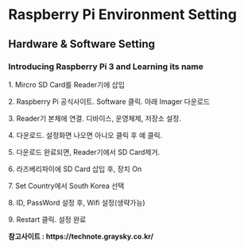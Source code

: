 <h1> Raspberry Pi Environment Setting </h1>
<p><h2> Hardware & Software Setting </h2></p>
<p><h3> Introducing Raspberry Pi 3 and Learning its name </h3></p>
<p>1. Mircro SD Card를 Reader기에 삽입</p>
<p>2. Raspberry Pi 공식사이트. Software 클릭. 아래 Imager 다운로드</p>
<p>3. Reader기 본체에 연결. 디바이스, 운영체제, 저장소 설정.</p>
<p>4. 다운로드. 설정화면 나오면 아니오 클릭 후 예 클릭. </p>
<p>5. 다운로드 완료되면, Reader기에서 SD Card제거.</p>
<p>6. 라즈베리파이에 SD Card 삽입 후, 장치 On</p>
<p>7. Set Country에서 South Korea 선택</p>
<p>8. ID, PassWord 설정 후, Wifi 설정(생략가능)</p>
<p>9. Restart 클릭. 설정 완료</p>
<p><b>참고사이트 : https://technote.graysky.co.kr/ </p></b>
